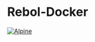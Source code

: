 # Rebol-Docker

[![Alpine](https://github.com/Oldes/Rebol-Docker/actions/workflows/alpine.yml/badge.svg)](https://github.com/Oldes/Rebol-Docker/actions/workflows/alpine.yml)
